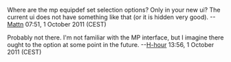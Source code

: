 Where are the mp equipdef set selection options? Only in your new ui?
The current ui does not have something like that (or it is hidden very
good). --[Mattn](User:Mattn "wikilink") 07:51, 1 October 2011 (CEST)


Probably not there. I'm not familiar with the MP interface, but I
imagine there ought to the option at some point in the future.
--[H-hour](User:H-hour "wikilink") 13:56, 1 October 2011 (CEST)